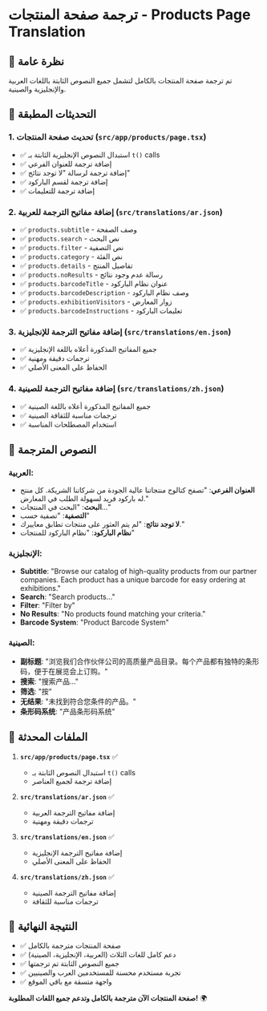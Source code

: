# ترجمة صفحة المنتجات - Products Page Translation

## 🎯 نظرة عامة
تم ترجمة صفحة المنتجات بالكامل لتشمل جميع النصوص الثابتة باللغات العربية والإنجليزية والصينية.

## 📝 التحديثات المطبقة

### **1. تحديث صفحة المنتجات (`src/app/products/page.tsx`)**
- ✅ استبدال النصوص الإنجليزية الثابتة بـ `t()` calls
- ✅ إضافة ترجمة للعنوان الفرعي
- ✅ إضافة ترجمة لرسالة "لا توجد نتائج"
- ✅ إضافة ترجمة لقسم الباركود
- ✅ إضافة ترجمة للتعليمات

### **2. إضافة مفاتيح الترجمة للعربية (`src/translations/ar.json`)**
- ✅ `products.subtitle` - وصف الصفحة
- ✅ `products.search` - نص البحث
- ✅ `products.filter` - نص التصفية
- ✅ `products.category` - نص الفئة
- ✅ `products.details` - تفاصيل المنتج
- ✅ `products.noResults` - رسالة عدم وجود نتائج
- ✅ `products.barcodeTitle` - عنوان نظام الباركود
- ✅ `products.barcodeDescription` - وصف نظام الباركود
- ✅ `products.exhibitionVisitors` - زوار المعارض
- ✅ `products.barcodeInstructions` - تعليمات الباركود

### **3. إضافة مفاتيح الترجمة للإنجليزية (`src/translations/en.json`)**
- ✅ جميع المفاتيح المذكورة أعلاه باللغة الإنجليزية
- ✅ ترجمات دقيقة ومهنية
- ✅ الحفاظ على المعنى الأصلي

### **4. إضافة مفاتيح الترجمة للصينية (`src/translations/zh.json`)**
- ✅ جميع المفاتيح المذكورة أعلاه باللغة الصينية
- ✅ ترجمات مناسبة للثقافة الصينية
- ✅ استخدام المصطلحات المناسبة

## 🎨 النصوص المترجمة

### **العربية:**
- **العنوان الفرعي**: "تصفح كتالوج منتجاتنا عالية الجودة من شركاتنا الشريكة. كل منتج له باركود فريد لسهولة الطلب في المعارض."
- **البحث**: "البحث في المنتجات..."
- **التصفية**: "تصفية حسب"
- **لا توجد نتائج**: "لم يتم العثور على منتجات تطابق معاييرك."
- **نظام الباركود**: "نظام الباركود للمنتجات"

### **الإنجليزية:**
- **Subtitle**: "Browse our catalog of high-quality products from our partner companies. Each product has a unique barcode for easy ordering at exhibitions."
- **Search**: "Search products..."
- **Filter**: "Filter by"
- **No Results**: "No products found matching your criteria."
- **Barcode System**: "Product Barcode System"

### **الصينية:**
- **副标题**: "浏览我们合作伙伴公司的高质量产品目录。每个产品都有独特的条形码，便于在展览会上订购。"
- **搜索**: "搜索产品..."
- **筛选**: "按"
- **无结果**: "未找到符合您条件的产品。"
- **条形码系统**: "产品条形码系统"

## 🔧 الملفات المحدثة

1. **`src/app/products/page.tsx`** ✅
   - استبدال النصوص الثابتة بـ `t()` calls
   - إضافة ترجمة لجميع العناصر

2. **`src/translations/ar.json`** ✅
   - إضافة مفاتيح الترجمة العربية
   - ترجمات دقيقة ومهنية

3. **`src/translations/en.json`** ✅
   - إضافة مفاتيح الترجمة الإنجليزية
   - الحفاظ على المعنى الأصلي

4. **`src/translations/zh.json`** ✅
   - إضافة مفاتيح الترجمة الصينية
   - ترجمات مناسبة للثقافة

## 🚀 النتيجة النهائية

- ✅ صفحة المنتجات مترجمة بالكامل
- ✅ دعم كامل للغات الثلاث (العربية، الإنجليزية، الصينية)
- ✅ جميع النصوص الثابتة تم ترجمتها
- ✅ تجربة مستخدم محسنة للمستخدمين العرب والصينيين
- ✅ واجهة متسقة مع باقي الموقع

**صفحة المنتجات الآن مترجمة بالكامل وتدعم جميع اللغات المطلوبة!** 🌍
